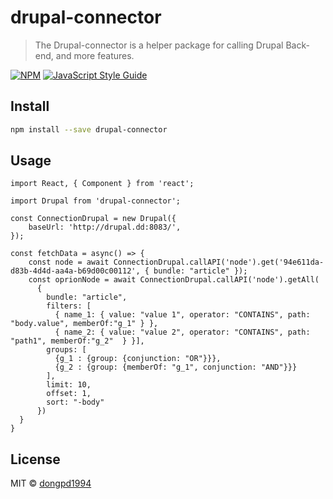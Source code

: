 # drupal-connector

> The Drupal-connector is a helper package for calling Drupal Back-end, and more features.

[![NPM](https://img.shields.io/npm/v/drupal-connector.svg)](https://www.npmjs.com/package/drupal-connector) [![JavaScript Style Guide](https://img.shields.io/badge/code_style-standard-brightgreen.svg)](https://standardjs.com)

## Install

```bash
npm install --save drupal-connector
```

## Usage

```tsx
import React, { Component } from 'react';

import Drupal from 'drupal-connector';

const ConnectionDrupal = new Drupal({
    baseUrl: 'http://drupal.dd:8083/',
});

const fetchData = async() => {
    const node = await ConnectionDrupal.callAPI('node').get('94e611da-d83b-4d4d-aa4a-b69d00c00112', { bundle: "article" });
    const oprionNode = await ConnectionDrupal.callAPI('node').getAll(
      {
        bundle: "article",
        filters: [
          { name_1: { value: "value 1", operator: "CONTAINS", path: "body.value", memberOf:"g_1" } },
          { name_2: { value: "value 2", operator: "CONTAINS", path: "path1", memberOf:"g_2"  } }],
        groups: [
          {g_1 : {group: {conjunction: "OR"}}},
          {g_2 : {group: {memberOf: "g_1", conjunction: "AND"}}}
        ],
        limit: 10,
        offset: 1,
        sort: "-body"
      })
  }
}
```

## License

MIT © [dongpd1994](https://github.com/dongpd1994)
